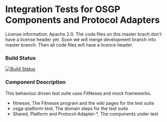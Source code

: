 # Integration Tests for OSGP Components and Protocol Adapters

License information: Apache 2.0. The code files on this master brach don't have a license header yet. Soon we will merge development branch into master branch. Then all code files will have a licence header.

### Build Status

[![Build Status](http://54.77.62.182/job/OSGP_Integration-Tests_master/badge/icon?style=plastic)](http://54.77.62.182/job/OSGP_Integration-Tests_master)

### Component Description

This behaviour driven test suite uses FitNesse and mock frameworks.

- fitnesse, The Fitnesse program and the wiki pages for the test suite
- osgp-platform-test, The domain steps for the test suite
- Shared, Platform and Protocol-Adapter-*, The components under test
